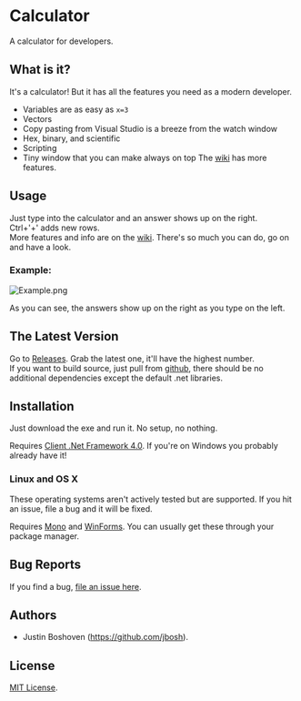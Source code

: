# Calculator
A calculator for developers.

## What is it?
It's a calculator! But it has all the features you need as a modern developer.
- Variables are as easy as `x=3`
- Vectors
- Copy pasting from Visual Studio is a breeze from the watch window
- Hex, binary, and scientific
- Scripting
- Tiny window that you can make always on top
The [wiki](https://github.com/jbosh/calculator/wiki) has more features.

## Usage
Just type into the calculator and an answer shows up on the right.<br/>
Ctrl+'+' adds new rows.<br/>
More features and info are on the [wiki](https://github.com/jbosh/calculator/wiki). There's so much you can do, go on and have a look.

### Example:
![Example.png](https://s3-us-west-2.amazonaws.com/jbosh-net/public/calc/Example.png)

As you can see, the answers show up on the right as you type on the left.

## The Latest Version
Go to [Releases](https://github.com/jbosh/calculator/releases). Grab the latest one, it'll have the highest number.<br/>
If you want to build source, just pull from [github](https://github.com/jbosh/calculator), there should be no additional dependencies except the default .net libraries.

## Installation
Just download the exe and run it. No setup, no nothing.

Requires [Client .Net Framework 4.0](http://www.microsoft.com/en-us/download/details.aspx?id=24872).
If you're on Windows you probably already have it!

### Linux and OS X
These operating systems aren't actively tested but are supported.
If you hit an issue, file a bug and it will be fixed.

Requires [Mono](http://www.mono-project.com/) and [WinForms](http://www.mono-project.com/docs/gui/winforms/).
You can usually get these through your package manager.

## Bug Reports
If you find a bug, [file an issue here](https://github.com/jbosh/calculator/issues).

## Authors
- Justin Boshoven (https://github.com/jbosh).

## License
[MIT License](http://opensource.org/licenses/MIT).
